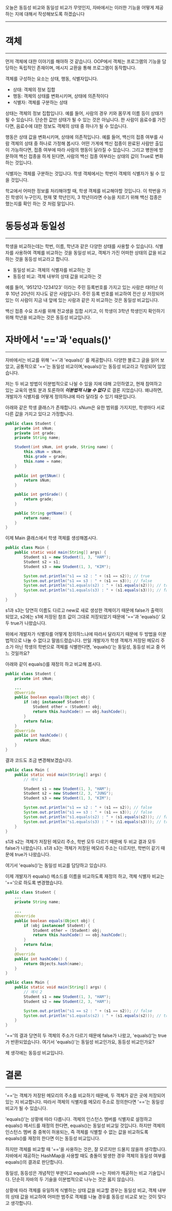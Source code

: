 오늘은 동등성 비교와 동일성 비교가 무엇인지, 자바에서는 이러한 기능을 어떻게 제공하는 지에 대해서 작성해보도록 하겠습니다

---
# 객체
---
먼저 객체에 대한 이야기를 해야하 것 같습니다. OOP에서 객체는 프로그램의 기능을 담당하는 독립적인 존재이며, 메시지 교환을 통해 프로그램이 동작합니다.<br/>

객체를 구성하는 요소는 상태, 행동, 식별자입니다.

- 상태: 객체의 정보 집합
- 행동: 객체의 상태를 변화시키며, 상태에 의존적이다
- 식별자: 객체를 구분하는 상태

상태는 객체의 정보 집합입니다. 예를 들어, 사람의 경우 키와 몸무게 이름 등이 상태가 될 수 있습니다. 단순한 값만 상태가 될 수 있는 것은 아닙니다. 한 사람이 음료수를 가진다면, 음료수에 대한 정보도 객체의 상태 중 하나가 될 수 있습니다.<br/>

행동은 상태 값을 변화시키며, 상태에 의존적입니다. 예를 들어, 백신의 접종 여부를 사람 객체의 상태 중 하나로 가정해 봅시다. 어떤 가게에 백신 접종이 완료된 사람만 출입이 가능하다면, 접종 여부에 따라 사람의 행동이 달라질 수 있습니다. 그리고 병원에 방문하여 백신 접종을 하게 된다면, 사람의 백신 접종 여부라는 상태의 값이 True로 변화하는 것입니다.<br/>  

식별자는 객체를 구분하는 것입니다. 학생 객체에서는 학번이 객체의 식별자가 될 수 있을 것입니다.<br/>

학교에서 어떠한 정보를 처리해야할 때, 학생 객체를 비교해야할 것입니다. 이 학번을 가진 학생이 누구인지,  현재 몇 학년인지, 3 학년이라면 수능을 치르기 위해 백신 접종은 했는지를 확인 하는 것 처럼 말입니다.

# 동등성과 동일성
---
학생을 비교하는데는 학번, 이름, 학년과 같은 다양한 상태를 사용할 수 있습니다. 식별자를 사용하여 객체를 비교하는 것을 동일성 비교, 객체가 가진 어떠한 상태의 값을 비교하는 것을 동등성 비교라고 합니다.

- 동일성 비교: 객체의 식별자를 비교하는 것
- 동등성 비교: 객체 내부의 상태 값을 비교하는 것

예를 들어, '951212-1234123' 이라는 주민 등록번호를 가지고 있는 사람은 태어난 이후 10년 20년이 지나도 같은 사람입니다. 주민 등록 번호를 비교하여 전산 상 저장되어 있는 이 사람이 지금 내 앞에 있는 사람과 같은 지 비교하는 것은 동일성 비교입니다.<br/>

백신 접종 수요 조사를 위해 전교생을 집합 시키고, 이 학생이 3학년 학생인지 확인하기 위해 학년을 비교하는 것은 동등성 비교입니다.

# 자바에서 '=='과 'equals()'
---
자바에서는 비교를 위해 '=='과 'equals()' 를 제공합니다. 다양한 블로그 글을 읽어 보았고, 공통적으로 '=='는 동일성 비교이며,'equals()'는 동등성 비교라고 작성되어 있었습니다.<br/>

저는 두 비교 방법이 이분법적으로 나뉠 수 있을 지에 대해 고민하였고, 현재 참여하고 있는 교육의 멘토 분과 토론하여 ***이분법적 나눌 수 없다*** 로 결론 지었습니다. 왜냐하면, 개발자가 식별자를 어떻게 정의하냐에 따라 달라질 수 있기 때문입니다.<br/>

아래와 같은 학생 클래스가 존재합니다. sNum은 유한 범위를 가지지만, 학생마다 서로 다른 값을 가지고 있다고 가정합니다.<br/>
```java
public class Student {
    private int sNum;
    private int grade;
    private String name;

    Student(int sNum, int grade, String name) {
        this.sNum = sNum;
        this.grade = grade;
        this.name = name;
    }
    
    public int getSNum() {
        return sNum;
    }

    public int getGrade() {
        return grade;
    }

    public String getName() {
        return name;
    }
}
```

이제 Main 클래스에서 학생 객체를 생성해봅시다.   

```java
public class Main {
    public static void main(String[] args) {
        Student s1 = new Student(1, 3, "HAM");
        Student s2 = s1;
        Student s3 = new Student(1, 3, "KIM");

        System.out.println("s1 == s2 : " + (s1 == s2)); // true
        System.out.println("s1 == s3 : " + (s1 == s3)); // false
        System.out.println("s1.equals(s2) : " + (s1.equals(s2))); // true
        System.out.println("s1.equals(s3) : " + (s1.equals(s3))); // false
    }
}
```

s1과 s3는 당연히 이름도 다르고 new로 새로 생성한 객체이기 때문에 false가 출력이 되었고, s2에는 s1에 저장된 참조 값이 그대로 저장되었기 때문에 '=='과 'equals()' 모두 true가 나왔습니다.<br/>

위에서 개발자가 식별자를 어떻게 정의하느냐에 따라서 달라지기 때문에 두 방법을 이분법적으로 나눌 수 없다고 말씀드렸습니다. 만일 개발자가 학생 객체가 저장된 메모리 주소가 아닌 학생의 학번으로 객체를 식별한다면, 'equals()'는 동일성, 동등성 비교 중 어느 것일까요?<br/>

아래와 같이 equals()를 재정의 하고 비교해 봅시다.
```java
public class Student {
    private int sNum;

    ...
    @Override
    public boolean equals(Object obj) {
        if (obj instanceof Student) {
            Student other = (Student) obj;
            return this.hashCode() == obj.hashCode();
        }
        return false;
    }
    @Override
    public int hashCode() {
        return sNum;
    }
}
```
결과 코드도 조금 변경해보겠습니다.

```java
public class Main {
    public static void main(String[] args) {
        // 예시 1

        Student s1 = new Student(1, 3, "HAM");
        Student s2 = new Student(2, 3, "JUNG");
        Student s3 = new Student(1, 3, "KIM");

        System.out.println("s1 == s2 : " + (s1 == s2)); // false
        System.out.println("s1 == s3 : " + (s1 == s3)); // false
        System.out.println("s1.equals(s2) : " + (s1.equals(s2))); // false
        System.out.println("s1.equals(s3) : " + (s1.equals(s3))); // true
    }
}
```

s1과 s2는 객체가 저장된 메모리 주소, 학번 모두 다르기 때문에 두 비교 결과 모두 false가 나왔습니다. s1과 s3는 객체가 저장된 메모리 주소는 다르지만, 학번이 같기 때문에 true가 나왔습니다.<br/>

여기서 'equals()'는 동일성 비교를 담당하고 있습니다.<br/>

이제 개발자가 equals() 메소드를 이름을 비교하도록 재정의 하고, 객체 식별자 비교는 '=='으로 하도록 변경했습니다.

```java
public class Student {
    ...
    private String name;

    ...
    @Override
    public boolean equals(Object obj) {
        if (obj instanceof Student) {
            Student other = (Student) obj;
            return this.hashCode() == obj.hashCode();
        }
        return false;
    }
    @Override
    public int hashCode() {
        return Objects.hash(name);
    }
}
```
```java
public class Main {
    public static void main(String[] args) {
        // 예시 2
        Student s1 = new Student(1, 3, "HAM");
        Student s2 = new Student(2, 3, "HAM");

        System.out.println("s1 == s2 : " + (s1 == s2)); // false
        System.out.println("s1.equals(s2) : " + (s1.equals(s2))); // true
    }
}
```

'=='의 결과 당연히 두 객체의 주소가 다르기 때문에 false가 나왔고, 'equals()'는 true가 반환되었습니다. 여기서 'equals()'는 동일성 비교인가요, 동등성 비교인가요?<br/>

제 생각에는 동등성 비교입니다.   
   
# 결론
---

'=='는 객체가 저장된 메모리의 주소를 비교하기 때문에, 두 객체가 같은 곳에 저장되어 있는 지 비교합니다. 따라서 객체의 식별자를 메모리 주소로 정의한다면 '=='는 동일성 비교가 될 수 있습니다.<br/>

'equals()'는 상황에 따라 다릅니다. 객체의 인스턴스 멤버를 식별자로 설정하고 equals() 메서드를 재정의 한다면, equals()는 동일성 비교일 것입니다. 하지만 객체의 인스턴스 멤버 중 중복이 허용되는, 즉 객체를 식별할 수 없는 값을 비교하도록 equals()를 재정의 한다면 이는 동등성 비교입니다.<br/>

하지만 객체를 비교할 때 '=='을 사용하는 것은, 잘 모르지만 드물지 않을까 생각합니다. 자바에서 재공하는 HashMap을 사용할 때도 충돌이 발생한 경우 객체의 동일성 여부를 equals()의 결과로 판단합니다.<br/>

동일성, 동등성은 개념적인 부분이고 equals()와 ==는 자바가 제공하는 비교 기술입니다. 단순히 자바의 두 기술을 이분법적으로 나누는 것은 옳지 않습니다.<br/>

상황에 따라 객체를 유일하게 식별하는 상태 값을 비교할 경우는 동일성 비교, 객체 내부의 상태 값을 비교하여 어떠한 범주로 객체를 나눌 경우를 동등성 비교로 보는 것이 맞다고 생각합니다.
